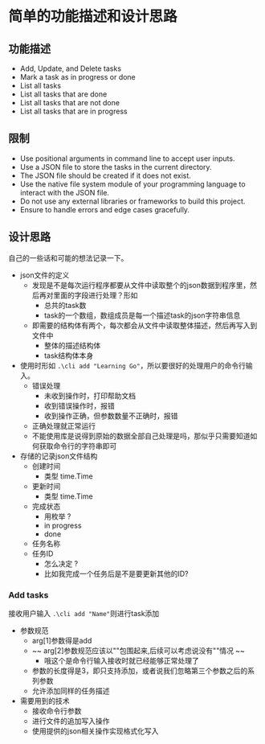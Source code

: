 # 简单的功能描述和设计思路
## 功能描述
*    Add, Update, and Delete tasks
*    Mark a task as in progress or done
*    List all tasks
*    List all tasks that are done
*    List all tasks that are not done
*    List all tasks that are in progress
## 限制
* Use positional arguments in command line to accept user inputs.
* Use a JSON file to store the tasks in the current directory.
* The JSON file should be created if it does not exist.
* Use the native file system module of your programming language to interact with the JSON file.
* Do not use any external libraries or frameworks to build this project.
* Ensure to handle errors and edge cases gracefully.

## 设计思路
自己的一些话和可能的想法记录一下。
* json文件的定义
  * 发现是不是每次运行程序都要从文件中读取整个的json数据到程序里，然后再对里面的字段进行处理？形如
    * 总共的task数
    * task的一个数组，数组成员是每一个描述task的json字符串信息
  * 即需要的结构体有两个，每次都会从文件中读取整体描述，然后再写入到文件中
    * 整体的描述结构体
    * task结构体本身
* 使用时形如 `.\cli add "Learning Go"`，所以要很好的处理用户的命令行输入。  
    * 错误处理
        * 未收到操作时，打印帮助文档
        * 收到错误操作时，报错
        * 收到操作正确，但参数数量不正确时，报错
    * 正确处理就正常运行
    * 不能使用库是说得到原始的数据全部自己处理是吗，那似乎只需要知道如何获取命令行的字符串即可
* 存储的记录json文件结构
    * 创建时间
        * 类型 time.Time
    * 更新时间
        * 类型 time.Time
    * 完成状态 
        * 用枚举 ?
        * in progress
        * done
    * 任务名称
    * 任务ID
        * 怎么决定 ? 
        * 比如我完成一个任务后是不是要更新其他的ID? 



### Add tasks
接收用户输入 `.\cli add "Name"`则进行task添加
* 参数规范
    * arg[1]参数得是add
    * ~~ arg[2]参数规范应该以""包围起来,后续可以考虑说没有""情况  ~~
        * 哦这个是命令行输入接收时就已经能够正常处理了
    * 参数的长度得是3，即只支持添加，或者说我们忽略第三个参数之后的系列参数
    * 允许添加同样的任务描述
* 需要用到的技术
    * 接收命令行参数
    * 进行文件的追加写入操作
    * 使用提供的json相关操作实现格式化写入